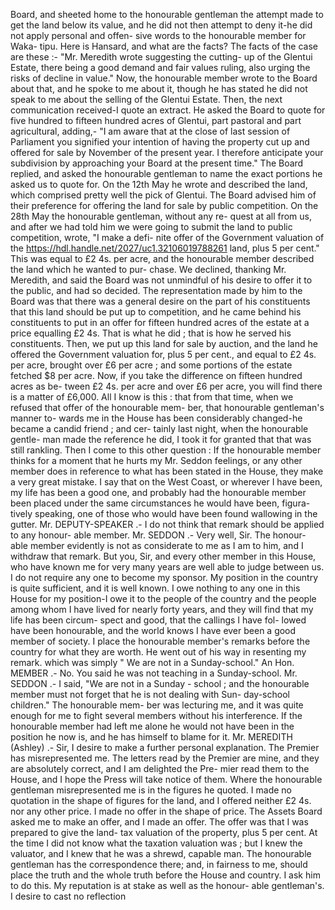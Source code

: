 Board, and sheeted home to the honourable gentleman the attempt made to get the land below its value, and he did not then attempt to deny it-he did not apply personal and offen- sive words to the honourable member for Waka- tipu. Here is Hansard, and what are the facts? The facts of the case are these :- "Mr. Meredith wrote suggesting the cutting- up of the Glentui Estate, there being a good demand and fair values ruling, also urging the risks of decline in value." Now, the honourable member wrote to the Board about that, and he spoke to me about it, though he has stated he did not speak to me about the selling of the Glentui Estate. Then, the next communication received-I quote an extract. He asked the Board to quote for five hundred to fifteen hundred acres of Glentui, part pastoral and part agricultural, adding,- "I am aware that at the close of last session of Parliament you signified your intention of having the property cut up and offered for sale by November of the present year. I therefore anticipate your subdivision by approaching your Board at the present time." The Board replied, and asked the honourable gentleman to name the exact portions he asked us to quote for. On the 12th May he wrote and described the land, which comprised pretty well the pick of Glentui. The Board advised him of their preference for offering the land for sale by public competition. On the 28th May the honourable gentleman, without any re- quest at all from us, and after we had told him we were going to submit the land to public competition, wrote, "I make a defi- nite offer of the Government valuation of the https://hdl.handle.net/2027/uc1.32106019788261 land, plus 5 per cent." This was equal to £2 4s. per acre, and the honourable member described the land which he wanted to pur- chase. We declined, thanking Mr. Meredith, and said the Board was not unmindful of his desire to offer it to the public, and had so decided. The representation made by him to the Board was that there was a general desire on the part of his constituents that this land should be put up to competition, and he came behind his constituents to put in an offer for fifteen hundred acres of the estate at a price equalling £2 4s. That is what he did ; that is how he served his constituents. Then, we put up this land for sale by auction, and the land he offered the Government valuation for, plus 5 per cent., and equal to £2 4s. per acre, brought over £6 per acre ; and some portions of the estate fetched $8 per acre. Now, if you take the difference on fifteen hundred acres as be- tween £2 4s. per acre and over £6 per acre, you will find there is a matter of £6,000. All I know is this : that from that time, when we refused that offer of the honourable mem- ber, that honourable gentleman's manner to- wards me in the House has been considerably changed-he became a candid friend ; and cer- tainly last night, when the honourable gentle- man made the reference he did, I took it for granted that that was still rankling. Then I come to this other question : If the honourable member thinks for a moment that he hurts my Mr. Seddon feelings, or any other member does in reference to what has been stated in the House, they make a very great mistake. I say that on the West Coast, or wherever I have been, my life has been a good one, and probably had the honourable member been placed under the same circumstances he would have been, figura- tively speaking, one of those who would have been found wallowing in the gutter. Mr. DEPUTY-SPEAKER .- I do not think that remark should be applied to any honour- able member. Mr. SEDDON .- Very well, Sir. The honour- able member evidently is not as considerate to me as I am to him, and I withdraw that remark. But you, Sir, and every other member in this House, who have known me for very many years are well able to judge between us. I do not require any one to become my sponsor. My position in the country is quite sufficient, and it is well known. I owe nothing to any one in this House for my position-I owe it to the people of the country and the people among whom I have lived for nearly forty years, and they will find that my life has been circum- spect and good, that the callings I have fol- lowed have been honourable, and the world knows I have ever been a good member of society. I place the honourable member's remarks before the country for what they are worth. He went out of his way in resenting my remark. which was simply " We are not in a Sunday-school." An Hon. MEMBER .- No. You said he was not teaching in a Sunday-school. Mr. SEDDON .- I said, "We are not in a Sunday - school ; and the honourable member must not forget that he is not dealing with Sun- day-school children." The honourable mem- ber was lecturing me, and it was quite enough for me to fight several members without his interference. If the honourable member had left me alone he would not have been in the position he now is, and he has himself to blame for it. Mr. MEREDITH (Ashley) .- Sir, I desire to make a further personal explanation. The Premier has misrepresented me. The letters read by the Premier are mine, and they are absolutely correct, and I am delighted the Pre- mier read them to the House, and I hope the Press will take notice of them. Where the honourable gentleman misrepresented me is in the figures he quoted. I made no quotation in the shape of figures for the land, and I offered neither £2 4s. nor any other price. I made no offer in the shape of price. The Assets Board asked me to make an offer, and I made an offer. The offer was that I was prepared to give the land- tax valuation of the property, plus 5 per cent. At the time I did not know what the taxation valuation was ; but I knew the valuator, and I knew that he was a shrewd, capable man. The honourable gentleman has the correspondence there; and, in fairness to me, should place the truth and the whole truth before the House and country. I ask him to do this. My reputation is at stake as well as the honour- able gentleman's. I desire to cast no reflection 